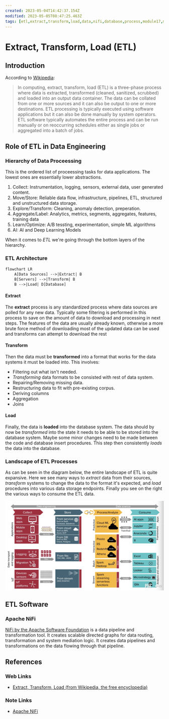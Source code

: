 ```yaml
---
created: 2023-05-04T14:42:37.154Z
modified: 2023-05-05T08:47:25.463Z
tags: [etl,extract,transform,load,data,nifi,database,process,module17,module8,pcde]
---
```

# Extract, Transform, Load (ETL)

## Introduction

According to [Wikipedia][wiki-etl]:

>In computing, extract, transform, load (ETL) is a three-phase process where
>data is extracted, transformed (cleaned, sanitized, scrubbed) and
>loaded into an output data container.
>The data can be collated from one or more sources and it can also be output to
>one or more destinations.
>ETL processing is typically executed using software applications but
>it can also be done manually by system operators.
>ETL software typically automates the entire process and can be run manually or
>on reoccurring schedules either as single jobs or aggregated into a batch of jobs.

## Role of ETL in Data Engineering

### Hierarchy of Data Proceessing

This is the ordered list of proceessing tasks for data applications.
The lowest ones are essentially lower abstractions.

1. Collect: Instrumentation, logging, sensors, external data,
user generated content.
2. Move/Store: Reliable data flow, infrastructure, pipelines, ETL, structured and
unstructured data storage.
3. Explore/Transform: Cleaning, anomaly detection, preperation.
4. Aggregate/Label: Analytics, metrics, segments, aggregates, features,
training data
5. Learn/Optimize: A/B tessting, experimentation, simple ML algorithms
6. AI: AI and Deep Learning Models

When it comes to *ETL* we're going through the bottom layers of the hierarchy.

### ETL Architecture

```mermaid
flowchart LR
    A[Data Sources] -->|Extract| B
    B[Servers] -->|Transform| B
    B -->|Load| D[Database]
```

#### Extract

The **extract** process is any standardized process where
data sources are polled for any new data.
Typically some filtering is performed in this process to save on
the amount of data to download and processing in next steps.
The features of the data are usually already known,
otherwise a more brute force method of downloading most of
the updated data can be used and transforms can attempt to download the rest

#### Transform

Then the data must be **transformed** into a format that works for
the data systems it must be loaded into.
This involves:

* Filtering out what isn't needed.
* *Transforming* data formats to be consisted with rest of data system.
* Repairing/Removing missing data.
* Restructuring data to fit with pre-existing corpus.
* Deriving columns
* Aggregation
* Joins

#### Load

Finally, the data is **loaded** into the database system.
The data should by now be *transformed* into the state it needs to
be able to be stored into the database system.
Maybe some minor changes need to be made between the code and
database insert procedures.
This step then consistently *loads* the data into the database.

### Landscape of ETL Processes

As can be seen in the diagram below,
the entire landscape of ETL is quite expansive.
Here we see many ways to *extract* data from their sources,
*transform* systems to change the data to the format it's expected,
and *load* procedures into various data storage endpoints.
Finally you see on the right the various ways to
consume the ETL data.

![Data Engineering Landscape Diagram](2023-05-05T06-33-55Z.webp)

## ETL Software

### Apache NiFi

[NiFi by the Apache Software Foundation][-nifi]
is a data pipeline and transformation tool.
It creates scalable directed graphs for data routing,
transformation and system mediation logic.
It creates data pipelines and transformations on the data flowing through
that pipeline.

## References

### Web Links

* [Extract, Transform, Load (from Wikipedia, the free encyclopedia)][wiki-etl]

<!-- Hidden References -->
[wiki-etl]: https://en.wikipedia.org/wiki/Extract,_transform,_load "Extract, Transform, Load (from Wikipedia, the free encyclopedia)"

### Note Links

* [Apache NiFi][-nifi]

<!-- Hidden References -->
[-nifi]: nifi.md "Apache NiFi"
